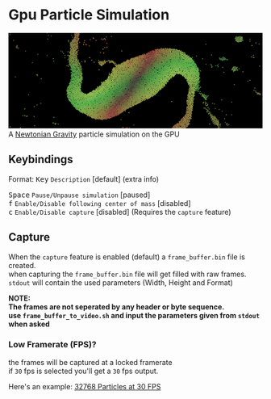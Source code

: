 # Gpu Particle Simulation

![16384 Particles preview banner](./gallery/16384_banner.png)
A [Newtonian Gravity](https://en.wikipedia.org/wiki/Newton%27s_law_of_universal_gravitation) particle simulation on the GPU  

## Keybindings

Format: <kbd>Key</kbd> `Description` [default] (extra info)  

<kbd>Space</kbd> `Pause/Unpause simulation` [paused]  
<kbd>f</kbd> `Enable/Disable following center of mass` [disabled]  
<kbd>c</kbd> `Enable/Disable capture` [disabled] (Requires the `capture` feature)  

## Capture

When the `capture` feature is enabled (default) a `frame_buffer.bin` file is created.  
when capturing the `frame_buffer.bin` file will get filled with raw frames.  
`stdout` will contain the used parameters (Width, Height and Format)  

**NOTE:  
The frames are not seperated by any header or byte sequence.  
use `frame_buffer_to_video.sh` and input the parameters given from `stdout` when asked**

### Low Framerate (FPS)?  

the frames will be captured at a locked framerate  
if `30` fps is selected you'll get a `30` fps output.  

Here's an example: [32768 Particles at 30 FPS](./gallery/32768.mp4)
